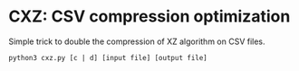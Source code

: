 # CXZ: CSV compression optimization
Simple trick to double the compression of XZ algorithm on CSV files.
```
python3 cxz.py [c | d] [input file] [output file]
```
